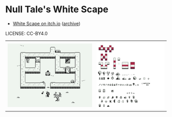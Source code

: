 Null Tale's White Scape
===

* [White Scape on itch.io](https://nulltale.itch.io/white-scape) ([archive](https://web.archive.org/web/20230819171237/https://nulltale.itch.io/white-scape))

LICENSE: CC-BY4.0


| | |
|---|---|
| ![white scape preview](crqGDF.png) | ![white scape](Ws.png) |
